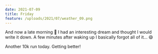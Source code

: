 ```yaml
---
date: 2021-07-09
title: Friday
feature: /uploads/2021/07/weather_09.png
---
```


And now a late morning 🙈 I had an interesting dream and thought I would write it down. A few minutes after waking up I basically forgot all of it... 😄

Another 10k run today. Getting better!
